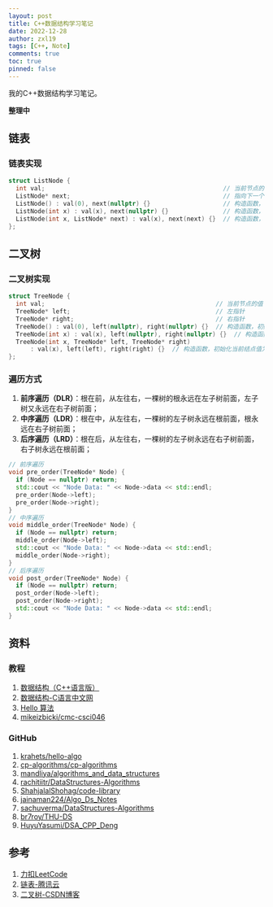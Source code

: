 ```yaml
---
layout: post
title: C++数据结构学习笔记
date: 2022-12-28
author: zxl19
tags: [C++, Note]
comments: true
toc: true
pinned: false
---
```


我的C++数据结构学习笔记。

<!-- more -->

**整理中**

## 链表

### 链表实现

```cpp
struct ListNode {
  int val;                                                 // 当前节点的值
  ListNode* next;                                          // 指向下一个节点的指针
  ListNode() : val(0), next(nullptr) {}                    // 构造函数，初始化当前结点值为0，指针为空
  ListNode(int x) : val(x), next(nullptr) {}               // 构造函数，初始化当前结点值为x，指针为空
  ListNode(int x, ListNode* next) : val(x), next(next) {}  // 构造函数，初始化当前结点值为x，指针非空
};
```

## 二叉树

### 二叉树实现

```cpp
struct TreeNode {
  int val;                                               // 当前节点的值
  TreeNode* left;                                        // 左指针
  TreeNode* right;                                       // 右指针
  TreeNode() : val(0), left(nullptr), right(nullptr) {}  // 构造函数，初始化当前结点值为0，左右指针为空
  TreeNode(int x) : val(x), left(nullptr), right(nullptr) {}  // 构造函数，初始化当前结点值为x，左右指针为空
  TreeNode(int x, TreeNode* left, TreeNode* right)
      : val(x), left(left), right(right) {}  // 构造函数，初始化当前结点值为x，左右指针非空
};
```

### 遍历方式

1. **前序遍历（DLR）**：根在前，从左往右，一棵树的根永远在左子树前面，左子树又永远在右子树前面；
2. **中序遍历（LDR）**：根在中，从左往右，一棵树的左子树永远在根前面，根永远在右子树前面；
3. **后序遍历（LRD）**：根在后，从左往右，一棵树的左子树永远在右子树前面，右子树永远在根前面；

```cpp
// 前序遍历
void pre_order(TreeNode* Node) {
  if (Node == nullptr) return;
  std::cout << "Node Data: " << Node->data << std::endl;
  pre_order(Node->left);
  pre_order(Node->right);
}
// 中序遍历
void middle_order(TreeNode* Node) {
  if (Node == nullptr) return;
  middle_order(Node->left);
  std::cout << "Node Data: " << Node->data << std::endl;
  middle_order(Node->right);
}
// 后序遍历
void post_order(TreeNode* Node) {
  if (Node == nullptr) return;
  post_order(Node->left);
  post_order(Node->right);
  std::cout << "Node Data: " << Node->data << std::endl;
}
```

## 资料

### 教程

1. [数据结构（C++语言版）](https://dsa.cs.tsinghua.edu.cn/~deng/ds/dsacpp/index.htm)
2. [数据结构-C语言中文网](http://c.biancheng.net/data_structure/)
3. [Hello 算法](https://www.hello-algo.com)
4. [mikeizbicki/cmc-csci046](https://github.com/mikeizbicki/cmc-csci046)

### GitHub

1. [krahets/hello-algo](https://github.com/krahets/hello-algo)
2. [cp-algorithms/cp-algorithms](https://github.com/cp-algorithms/cp-algorithms)
3. [mandliya/algorithms_and_data_structures](https://github.com/mandliya/algorithms_and_data_structures)
4. [rachitiitr/DataStructures-Algorithms](https://github.com/rachitiitr/DataStructures-Algorithms)
5. [ShahjalalShohag/code-library](https://github.com/ShahjalalShohag/code-library)
6. [jainaman224/Algo_Ds_Notes](https://github.com/jainaman224/Algo_Ds_Notes)
7. [sachuverma/DataStructures-Algorithms](https://github.com/sachuverma/DataStructures-Algorithms)
8. [br7roy/THU-DS](https://github.com/br7roy/THU-DS)
9. [HuyuYasumi/DSA_CPP_Deng](https://github.com/HuyuYasumi/DSA_CPP_Deng)

## 参考

1. [力扣LeetCode](https://leetcode.cn)
2. [链表-腾讯云](https://cloud.tencent.com/developer/article/1656468)
3. [二叉树-CSDN博客](https://blog.csdn.net/u013834525/article/details/80421684)
